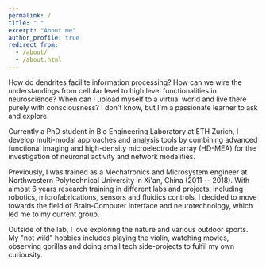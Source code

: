 ```yaml
---
permalink: /
title: " "
excerpt: "About me"
author_profile: true
redirect_from: 
  - /about/
  - /about.html
---
```

How do dendrites facilite information processing? How can we wire the understandings from cellular level to high level functionalities in neuroscience? When can I upload myself to a virtual world and live there purely with consciousness? I don't know, but I'm a passionate learner to ask and explore. 

Currently a PhD student in Bio Engineering Laboratory at ETH Zurich, I develop multi-modal approaches and analysis tools by combining advanced functional imaging and high-density microelectrode array (HD-MEA) for the investigation of neuronal activity and network modalities. 

Previously, I was trained as a Mechatronics and Microsystem engineer at Northwestern Polytechnical University in Xi'an, China (2011 -- 2018). With almost 6 years research training in different labs and projects, including robotics, microfabrications, sensors and fluidics controls, I decided to move towards the field of Brain-Computer Interface and neurotechnology, which led me to my current group.

Outside of the lab, I love exploring the nature and various outdoor sports. My "not wild" hobbies includes playing the violin, watching movies, observing gorillas and doing small tech side-projects to fulfil my own curiousity. 
